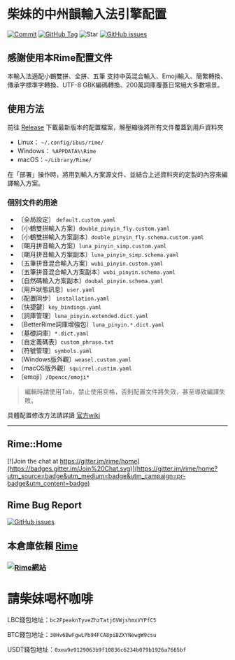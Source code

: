 # 柴妹的中州韻輸入法引擎配置
[![Commit](https://img.shields.io/github/last-commit/bs10081/Rime-Cx330/main?color=red)](https://github.com/bs10081/Rime-Cx330/archive/0.2.1.zip)
[![GitHub Tag](https://img.shields.io/github/tag/bs10081/Rime-Cx330)](https://github.com/bs10081/Rime-Cx330/releases)
![Star](https://img.shields.io/github/stars/bs10081/Rime-Cx330)
[![GitHub issues](https://img.shields.io/github/issues/bs10081/Rime-Cx330)](https://github.com/bs10081/Rime-Cx330/issues)

## 感謝使用本Rime配置文件

本輸入法適配小鶴雙拼、全拼、五筆
支持中英混合輸入、Emoji輸入、簡繁轉換、傳承字標準字轉換、UTF-8 GBK編碼轉換、200萬詞庫覆蓋日常絕大多數場景。

## 使用方法
前往 [Release](https://github.com/bs10081/Rime-Cx330/releases) 下載最新版本的配置檔案，解壓縮後將所有文件覆蓋到用戶資料夾

- Linux： `~/.config/ibus/rime/`
- Windows： `%APPDATA%\Rime`
- macOS：`~/Library/Rime/`

在「部署」操作時，將用到輸入方案源文件、並結合上述資料夾的定製的內容來編譯輸入方案。

### 個別文件的用途
- 〔全局設定〕 `default.custom.yaml`
- 〔小鶴雙拼輸入方案〕`double_pinyin_fly.custom.yaml`
- 〔小鶴雙拼輸入方案副本〕`double_pinyin_fly.schema.custom.yaml`
- 〔朙月拼音輸入方案〕`luna_pinyin_simp.custom.yaml`
- 〔朙月拼音輸入方案副本〕`luna_pinyin_simp.schema.yaml`
- 〔五筆拼音混合輸入方案〕`wubi_pinyin.custom.yaml`
- 〔五筆拼音混合輸入方案副本〕`wubi_pinyin.schema.yaml`
- 〔自然碼輸入方案副本〕`doubal_pinyin.schema.yaml`
- 〔用戶狀態訊息〕`user.yaml`
- 〔配置同步〕 `installation.yaml`
- 〔快捷鍵〕`key_bindings.yaml`
- 〔詞庫管理〕`luna_pinyin.extended.dict.yaml`
- 〔BetterRime詞庫增強包〕`luna_pinyin.*.dict.yaml`
- 〔基礎詞庫〕`*.dict.yaml`
- 〔自定義碼表〕`custom_phrase.txt`
- 〔符號管理〕`symbols.yaml`
- 〔Windows版外觀〕`weasel.custom.yaml`
- 〔macOS版外觀〕`squirrel.custim.yaml`
- 〔emoji〕`/Opencc/emoji*`
> 編輯時請使用Tab，禁止使用空格，否則配置文件將失效，甚至導致編譯失敗。

具體配置修改方法請詳讀 [官方wiki](https://github.com/rime/home/wiki)

---

## Rime::Home

[![Join the chat at https://gitter.im/rime/home](https://badges.gitter.im/Join%20Chat.svg)](https://gitter.im/rime/home?utm_source=badge&utm_medium=badge&utm_campaign=pr-badge&utm_content=badge)
​
## Rime Bug Report
[![GitHub issues](https://img.shields.io/github/issues/rime/home.svg)](https://github.com/rime/home/issues)

## 本倉庫依賴 [Rime](https://github.com/rime/home)

### [![Rime網站](https://img.shields.io/badge/Website-Rime-9cf)](https://rime.im)

# 請柴妹喝杯咖啡

LBC錢包地址：`bc2FpeaknTyveZhzTatj6VWjshmxVYPfC5`

BTC錢包地址：`38Hv6BwFgwLPb94FCA8piBZXYNewgW9csu`

USDT錢包地址：`0xea9e9129063b9f10836c6234b079b1926a7665bf`